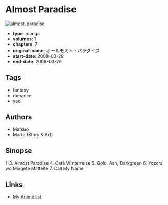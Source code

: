 # Almost Paradise

![almost-paradise](https://cdn.myanimelist.net/images/manga/1/174694.jpg)

-   **type**: manga
-   **volumes**: 1
-   **chapters**: 7
-   **original-name**: オールモスト・パラダイス
-   **start-date**: 2008-03-29
-   **end-date**: 2008-03-29

## Tags

-   fantasy
-   romance
-   yaoi

## Authors

-   Matsuo
-   Marta (Story & Art)

## Sinopse

1-3. Almost Paradise 4. Café Winterreise 5. Gold, Ash, Darkgreen 6. Yozora wo Miagete Matteite 7. Call My Name

## Links

-   [My Anime list](https://myanimelist.net/manga/37803/Almost_Paradise)
